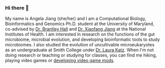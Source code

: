 ### Hi there 👋
My name is Angela Jiang (she/her) and I am a Computational Biology, Bioinformatics and Genomics Ph.D. student at the University of Maryland, co-advised by [Dr. Brantley Hall](https://www.halllab.org/) and [Dr. Xiaofang Jiang](https://www.ncbi.nlm.nih.gov/CBBresearch/jianglab/index.html) at the National Institutes of Health. I am interested in research on the functions of the gut microbiome, microbial evolution, and developing bioinformatic tools to study microbiomes. I also studied the evolution of uncultivable microeukaryotes as an undergraduate at Smith College under [Dr. Laura Katz](https://www.science.smith.edu/katz-lab/). When I'm not doing research or teaching or studying for classes, you can find me hiking, playing video games or [developing video game mods](https://github.com/frikinzi/frikinzis_fauna). 

<!--
**frikinzi/frikinzi** is a ✨ _special_ ✨ repository because its `README.md` (this file) appears on your GitHub profile.

Here are some ideas to get you started:

- 🔭 I’m currently working on ...
- 🌱 I’m currently learning ...
- 👯 I’m looking to collaborate on ...
- 🤔 I’m looking for help with ...
- 💬 Ask me about ...
- 📫 How to reach me: ...
- 😄 Pronouns: ...
- ⚡ Fun fact: ...
-->
